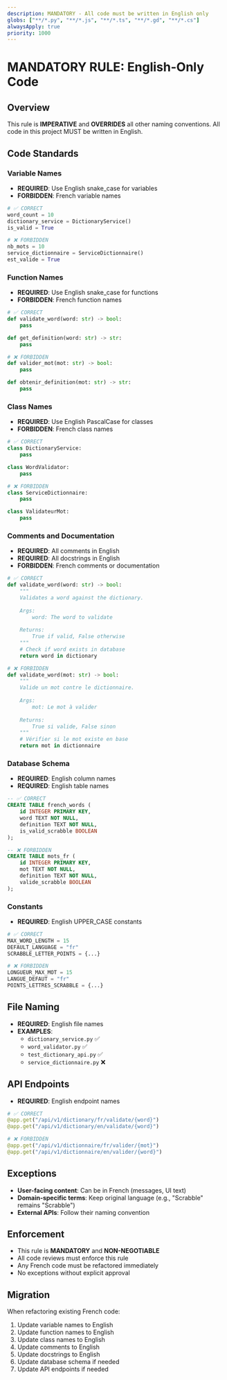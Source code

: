 ```yaml
---
description: MANDATORY - All code must be written in English only
globs: ["**/*.py", "**/*.js", "**/*.ts", "**/*.gd", "**/*.cs"]
alwaysApply: true
priority: 1000
---
```


# MANDATORY RULE: English-Only Code

## Overview
This rule is **IMPERATIVE** and **OVERRIDES** all other naming conventions. All code in this project MUST be written in English.

## Code Standards

### Variable Names
- **REQUIRED**: Use English snake_case for variables
- **FORBIDDEN**: French variable names
```python
# ✅ CORRECT
word_count = 10
dictionary_service = DictionaryService()
is_valid = True

# ❌ FORBIDDEN
nb_mots = 10
service_dictionnaire = ServiceDictionnaire()
est_valide = True
```

### Function Names
- **REQUIRED**: Use English snake_case for functions
- **FORBIDDEN**: French function names
```python
# ✅ CORRECT
def validate_word(word: str) -> bool:
    pass

def get_definition(word: str) -> str:
    pass

# ❌ FORBIDDEN
def valider_mot(mot: str) -> bool:
    pass

def obtenir_definition(mot: str) -> str:
    pass
```

### Class Names
- **REQUIRED**: Use English PascalCase for classes
- **FORBIDDEN**: French class names
```python
# ✅ CORRECT
class DictionaryService:
    pass

class WordValidator:
    pass

# ❌ FORBIDDEN
class ServiceDictionnaire:
    pass

class ValidateurMot:
    pass
```

### Comments and Documentation
- **REQUIRED**: All comments in English
- **REQUIRED**: All docstrings in English
- **FORBIDDEN**: French comments or documentation

```python
# ✅ CORRECT
def validate_word(word: str) -> bool:
    """
    Validates a word against the dictionary.
    
    Args:
        word: The word to validate
        
    Returns:
        True if valid, False otherwise
    """
    # Check if word exists in database
    return word in dictionary

# ❌ FORBIDDEN
def validate_word(mot: str) -> bool:
    """
    Valide un mot contre le dictionnaire.
    
    Args:
        mot: Le mot à valider
        
    Returns:
        True si valide, False sinon
    """
    # Vérifier si le mot existe en base
    return mot in dictionnaire
```

### Database Schema
- **REQUIRED**: English column names
- **REQUIRED**: English table names
```sql
-- ✅ CORRECT
CREATE TABLE french_words (
    id INTEGER PRIMARY KEY,
    word TEXT NOT NULL,
    definition TEXT NOT NULL,
    is_valid_scrabble BOOLEAN
);

-- ❌ FORBIDDEN  
CREATE TABLE mots_fr (
    id INTEGER PRIMARY KEY,
    mot TEXT NOT NULL,
    definition TEXT NOT NULL,
    valide_scrabble BOOLEAN
);
```

### Constants
- **REQUIRED**: English UPPER_CASE constants
```python
# ✅ CORRECT
MAX_WORD_LENGTH = 15
DEFAULT_LANGUAGE = "fr"
SCRABBLE_LETTER_POINTS = {...}

# ❌ FORBIDDEN
LONGUEUR_MAX_MOT = 15
LANGUE_DEFAUT = "fr" 
POINTS_LETTRES_SCRABBLE = {...}
```

## File Naming
- **REQUIRED**: English file names
- **EXAMPLES**: 
  - `dictionary_service.py` ✅
  - `word_validator.py` ✅
  - `test_dictionary_api.py` ✅
  - `service_dictionnaire.py` ❌

## API Endpoints
- **REQUIRED**: English endpoint names
```python
# ✅ CORRECT
@app.get("/api/v1/dictionary/fr/validate/{word}")
@app.get("/api/v1/dictionary/en/validate/{word}")

# ❌ FORBIDDEN
@app.get("/api/v1/dictionnaire/fr/valider/{mot}")
@app.get("/api/v1/dictionnaire/en/valider/{word}")
```

## Exceptions
- **User-facing content**: Can be in French (messages, UI text)
- **Domain-specific terms**: Keep original language (e.g., "Scrabble" remains "Scrabble")
- **External APIs**: Follow their naming convention

## Enforcement
- This rule is **MANDATORY** and **NON-NEGOTIABLE**
- All code reviews must enforce this rule
- Any French code must be refactored immediately
- No exceptions without explicit approval

## Migration
When refactoring existing French code:
1. Update variable names to English
2. Update function names to English  
3. Update class names to English
4. Update comments to English
5. Update docstrings to English
6. Update database schema if needed
7. Update API endpoints if needed
